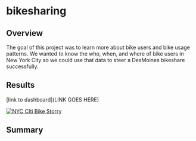 # bikesharing

## Overview
The goal of this project was to learn more about bike users and bike usage patterns.  We wanted to know the who, when, and where of bike users in New York City so we could use that data to steer a DesMoines bikeshare successfully.

## Results

[link to dashboard](LINK GOES HERE)

<div class='tableauPlaceholder' id='viz1654200278561' style='position: relative'><noscript><a href='#'><img alt='NYC CIti Bike Storry ' src='https:&#47;&#47;public.tableau.com&#47;static&#47;images&#47;bi&#47;bikeshare_challenge_16541977023200&#47;NYCCItiBikeStorry&#47;1_rss.png' style='border: none' /></a></noscript><object class='tableauViz'  style='display:none;'><param name='host_url' value='https%3A%2F%2Fpublic.tableau.com%2F' /> <param name='embed_code_version' value='3' /> <param name='site_root' value='' /><param name='name' value='bikeshare_challenge_16541977023200&#47;NYCCItiBikeStorry' /><param name='tabs' value='no' /><param name='toolbar' value='yes' /><param name='static_image' value='https:&#47;&#47;public.tableau.com&#47;static&#47;images&#47;bi&#47;bikeshare_challenge_16541977023200&#47;NYCCItiBikeStorry&#47;1.png' /> <param name='animate_transition' value='yes' /><param name='display_static_image' value='yes' /><param name='display_spinner' value='yes' /><param name='display_overlay' value='yes' /><param name='display_count' value='yes' /><param name='language' value='en-US' /></object></div>                <script type='text/javascript'>                    var divElement = document.getElementById('viz1654200278561');                    var vizElement = divElement.getElementsByTagName('object')[0];                    vizElement.style.width='1016px';vizElement.style.height='991px';                    var scriptElement = document.createElement('script');                    scriptElement.src = 'https://public.tableau.com/javascripts/api/viz_v1.js';                    vizElement.parentNode.insertBefore(scriptElement, vizElement);                </script>

## Summary

